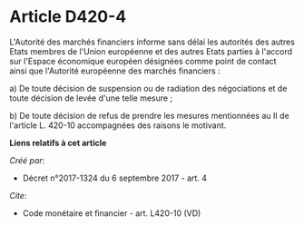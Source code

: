 # Article D420-4

L'Autorité des marchés financiers informe sans délai les autorités des autres Etats membres de l'Union européenne et des
autres Etats parties à l'accord sur l'Espace économique européen désignées comme point de contact ainsi que l'Autorité
européenne des marchés financiers : 

a) De toute décision de suspension ou de radiation des négociations et de toute décision de levée d'une telle mesure ; 

b) De toute décision de refus de prendre les mesures mentionnées au II de l'article L. 420-10 accompagnées des raisons le
motivant.

**Liens relatifs à cet article**

_Créé par_:

  - Décret n°2017-1324 du 6 septembre 2017 - art. 4

_Cite_:

  - Code monétaire et financier - art. L420-10 (VD)
